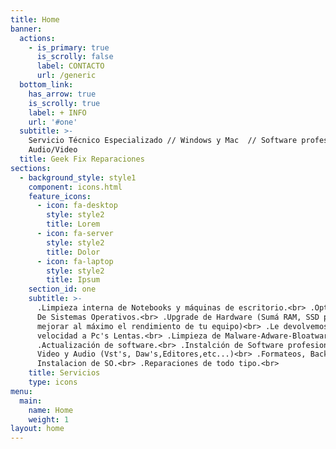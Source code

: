 ```yaml
---
title: Home
banner:
  actions:
    - is_primary: true
      is_scrolly: false
      label: CONTACTO
      url: /generic
  bottom_link:
    has_arrow: true
    is_scrolly: true
    label: + INFO
    url: '#one'
  subtitle: >-
    Servicio Técnico Especializado // Windows y Mac  // Software profesional de
    Audio/Video
  title: Geek Fix Reparaciones
sections:
  - background_style: style1
    component: icons.html
    feature_icons:
      - icon: fa-desktop
        style: style2
        title: Lorem
      - icon: fa-server
        style: style2
        title: Dolor
      - icon: fa-laptop
        style: style2
        title: Ipsum
    section_id: one
    subtitle: >-
      .Limpieza interna de Notebooks y máquinas de escritorio.<br> .Optimización
      De Sistemas Operativos.<br> .Upgrade de Hardware (Sumá RAM, SSD para
      mejorar al máximo el rendimiento de tu equipo)<br> .Le devolvemos la
      velocidad a Pc's Lentas.<br> .Limpieza de Malware-Adware-Bloatware.<br>
      .Actualización de software.<br> .Instalción de Software profesional de
      Video y Audio (Vst's, Daw's,Editores,etc...)<br> .Formateos, Backups,
      Instalacion de SO.<br> .Reparaciones de todo tipo.<br>
    title: Servicios
    type: icons
menu:
  main:
    name: Home
    weight: 1
layout: home
---
```


